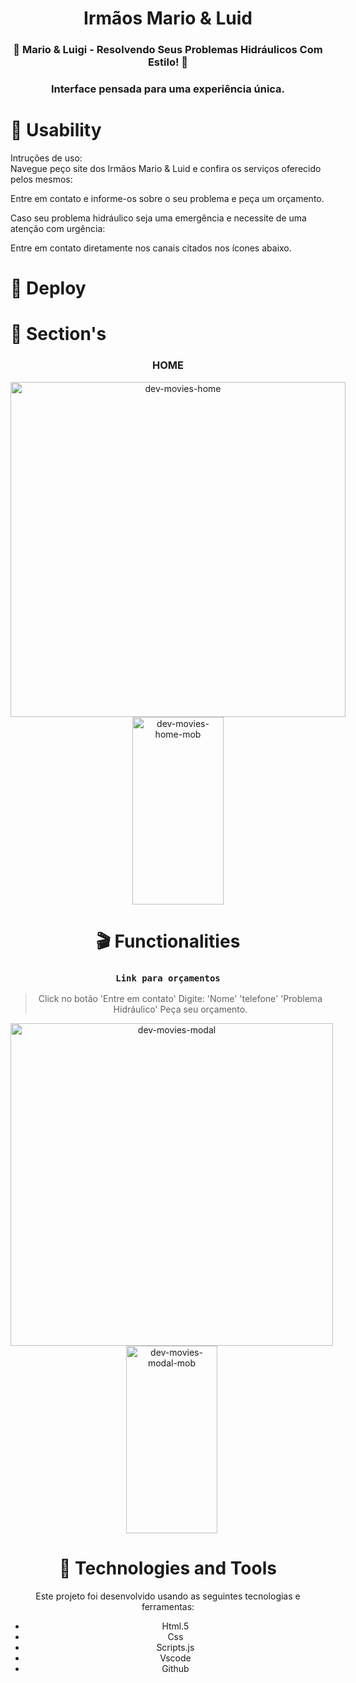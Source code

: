 <h1 align="center">Irmãos Mario & Luid</h1>
 
### <p align="center">🔧 Mario & Luigi - Resolvendo Seus Problemas Hidráulicos Com Estilo! 🔧</p>
### <p align="center">Interface pensada para uma experiência única.</p>


# 🔖 Usability

<p> Intruções de uso: <br/>
Navegue peço site dos Irmãos Mario & Luid e confira os serviços oferecido pelos mesmos:</p>
<p>Entre em contato e informe-os sobre o seu problema e peça um orçamento.</p>
<p>Caso seu problema hidráulico seja uma emergência e necessite de uma atenção com urgência:<p/>
<p></p>Entre em contato diretamente nos canais citados nos ícones abaixo.</p>

# 🔖 Deploy


# 🎥 Section's

<div align="center">
  
### HOME

<div style="display: inline-block">
<img width="536" alt="dev-movies-home" margin-right="35" src= />

<img width="146" height="300" alt="dev-movies-home-mob" src= />
</div

 <br>

 # 🎬 Functionalities

### `Link para orçamentos`

> Click no botão 'Entre em contato' Digite: 'Nome' 'telefone' 'Problema Hidráulico' Peça seu orçamento.

<div align="center" style="display: inline-block">
<img width="516" alt="dev-movies-modal" margin-right="35" src= />
  
<img width="146" height="300"  alt="dev-movies-modal-mob" src= />
</div>

<br />

# 🚀 Technologies and Tools

Este projeto foi desenvolvido usando as seguintes tecnologias e ferramentas:

- Html.5
- Css
- Scripts.js
- Vscode
- Github
 




